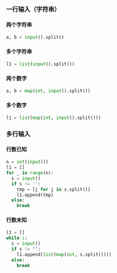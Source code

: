 ### 一行输入（字符串）
#### 两个字符串
```python
a, b = input().split()
```
#### 多个字符串
```python
l1 = list(input().split())
```
#### 两个数字
```python
a, b = map(int, input().split())
```
#### 多个数字
```python
l1 = list(map(int, input().split()))
```
### 多行输入
#### 行数已知
```python
n = int(input())
l1 = []
for _ in range(n):
  s = input()
  if s != '':
    tmp = [j for j in s.split()]
    l1.append(tmp)
  else:
    break
```
#### 行数未知
```python
l1 = []
while 1:
  s = input()
  if s != "":
    l1.append(list(map(int, s.split())))
  else:
    break
```
